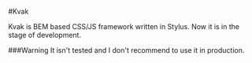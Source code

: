 #Kvak

Kvak is BEM based CSS/JS framework written in Stylus.
Now it is in the stage of development.

###Warning
It isn't tested and I don't recommend to use it in production.
